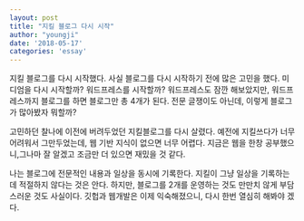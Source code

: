 ```yaml
---
layout: post
title: "지킬 블로그 다시 시작"
author: "youngji"
date: '2018-05-17'
categories: 'essay'
---
```


지킬 블로그를 다시 시작했다. 사실 블로그를 다시 시작하기 전에 많은 고민을 했다. 미디엄을 다시 시작할까? 워드프레스를 시작할까? 워드프레스도 잠깐 해보았지만, 워드프레스까지 블로그를 하면 블로그만 총 4개가 된다. 전문 글쟁이도 아닌데, 이렇게 블로그가 많아봤자 뭐할까?

고민하던 찰나에 이전에 버려두었던 지킬블로그를 다시 살렸다. 예전에 지킬쓰다가 너무 어려워서 그만두었는데, 웹 기반 지식이 없으면 너무 어렵다. 지금은 웹을 한창 공부했으니,그나마 잘 알겠고 조금만 더 있으면 재밌을 것 같다.

나는 블로그에 전문적인 내용과 일상을 동시에 기록한다. 지킬이 그냥 일상을 기록하는데 적절하지 않다는 것은 안다. 하지만, 블로그를 2개를 운영하는 것도 만만치 않게 부담스러운 것도 사실이다. 깃헙과 웹개발은 이제 익숙해졌으니, 다시 한번 열심히 해봐야 겠다.
